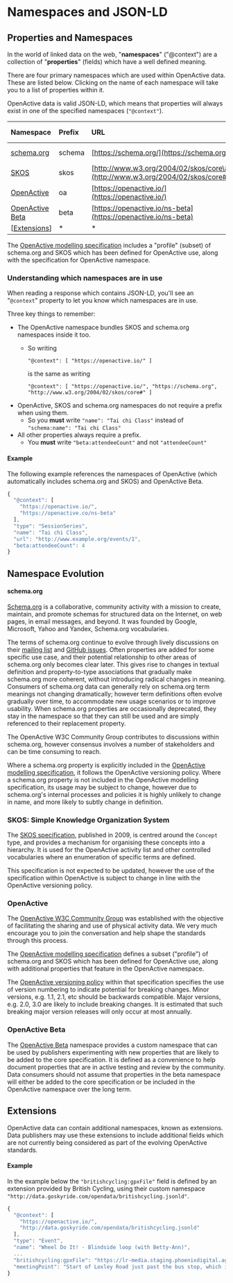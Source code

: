 # Namespaces and JSON-LD

## Properties and Namespaces

In the world of linked data on the web, "**namespaces**" \("@context"\) are a collection of "**properties**" \(fields\) which have a well defined meaning.

There are four primary namespaces which are used within OpenActive data. These are listed below. Clicking on the name of each namespace will take you to a list of properties within it.

OpenActive data is valid JSON-LD, which means that properties will always exist in one of the specified namespaces \(`"@context"`\).

| Namespace | Prefix | URL | Bundles | Prefix Required | Status |
| :--- | :--- | :--- | :--- | :--- | :--- |
| [schema.org](http://schema.org/) | schema | [https://schema.org/](https://schema.org/) |  | No | Living Standard |
| [SKOS](http://www.w3.org/2004/02/skos/core#) | skos | [http://www.w3.org/2004/02/skos/core\#](http://www.w3.org/2004/02/skos/core#) |  | No | Stable |
| [OpenActive](https://www.openactive.io/ns) | oa | [https://openactive.io/](https://openactive.io/) | schema.org, SKOS | No | Stable |
| [OpenActive Beta](https://www.openactive.io/ns-beta) | beta | [https://openactive.io/ns-beta](https://openactive.io/ns-beta) |  | Yes | Experimental |
| \[[Extensions]()\] | \* | \* |  | Yes | Experimental |

The [OpenActive modelling specification](https://www.openactive.io/modelling-opportunity-data/) includes a "profile" \(subset\) of schema.org and SKOS which has been defined for OpenActive use, along with the specification for OpenActive namespace.

### Understanding which namespaces are in use

When reading a response which contains JSON-LD, you'll see an "`@context`" property to let you know which namespaces are in use.

Three key things to remember:

* The OpenActive namespace bundles SKOS and schema.org namespaces inside it too.
  * So writing

    `"@context": [ "https://openactive.io/" ]`

    is the same as writing

    `"@context": [ "https://openactive.io/", "https://schema.org", "http://www.w3.org/2004/02/skos/core#" ]`
* OpenActive, SKOS and schema.org namespaces do not require a prefix when using them.
  * So you **must** write `"name": "Tai chi Class"` instead of `"schema:name": "Tai chi Class"`
* All other properties always require a prefix.
  * You **must** write `"beta:attendeeCount"` and not `"attendeeCount"`

#### Example

The following example references the namespaces of OpenActive \(which automatically includes schema.org and SKOS\) and OpenActive Beta.

```javascript
{
  "@context": [
    "https://openactive.io/",
    "https://openactive.co/ns-beta"
  ],
  "type": "SessionSeries",
  "name": "Tai chi Class",
  "url": "http://www.example.org/events/1",
  "beta:attendeeCount": 4
}
```

## Namespace Evolution

#### schema.org

[Schema.org](https://schema.org/) is a collaborative, community activity with a mission to create, maintain, and promote schemas for structured data on the Internet, on web pages, in email messages, and beyond. It was founded by Google, Microsoft, Yahoo and Yandex, Schema.org vocabularies.

The terms of schema.org continue to evolve through lively discussions on their [mailing list](https://www.w3.org/community/schemaorg/) and [GitHub issues](https://github.com/schemaorg/schemaorg/issues). Often properties are added for some specific use case, and their potential relationship to other areas of schema.org only becomes clear later. This gives rise to changes in textual definition and property-to-type associations that gradually make schema.org more coherent, without introducing radical changes in meaning. Consumers of schema.org data can generally rely on schema.org term meanings not changing dramatically; however term definitions often evolve gradually over time, to accommodate new usage scenarios or to improve usability. When schema.org properties are occasionally deprecated, they stay in the namespace so that they can still be used and are simply referenced to their replacement property.

The OpenActive W3C Community Group contributes to discussions within schema.org, however consensus involves a number of stakeholders and can be time consuming to reach.

Where a schema.org property is explicitly included in the [OpenActive modelling specification](https://www.openactive.io/modelling-opportunity-data/), it follows the OpenActive versioning policy. Where a schema.org property is not included in the OpenActive modelling specification, its usage may be subject to change, however due to schema.org's internal processes and policies it is highly unlikely to change in name, and more likely to subtly change in definition.

### SKOS: Simple Knowledge Organization System

The [SKOS specification](https://www.w3.org/TR/skos-reference), published in 2009, is centred around the `Concept` type, and provides a mechanism for organising these concepts into a hierarchy. It is used for the OpenActive activity list and other controlled vocabularies where an enumeration of specific terms are defined.

This specification is not expected to be updated, however the use of the specification within OpenActive is subject to change in line with the OpenActive versioning policy.

### OpenActive

The [OpenActive W3C Community Group](http://www.w3.org/community/openactive/) was established with the objective of facilitating the sharing and use of physical activity data. We very much encourage you to join the conversation and help shape the standards through this process.

The [OpenActive modelling specification](https://www.openactive.io/modelling-opportunity-data/) defines a subset \("profile"\) of schema.org and SKOS which has been defined for OpenActive use, along with additional properties that feature in the OpenActive namespace.

The [OpenActive versioning policy](https://www.openactive.io/modelling-opportunity-data/#versioning-policy) within that specification specifies the use of version numbering to indicate potential for breaking changes. Minor versions, e.g. 1.1, 2.1, etc should be backwards compatible. Major versions, e.g. 2.0, 3.0 are likely to include breaking changes. It is estimated that such breaking major version releases will only occur at most annually.

### OpenActive Beta

The [OpenActive Beta](https://www.openactive.io/ns-beta/) namespace provides a custom namespace that can be used by publishers experimenting with new properties that are likely to be added to the core specification. It is defined as a convenience to help document properties that are in active testing and review by the community. Data consumers should not assume that properties in the beta namespace will either be added to the core specification or be included in the OpenActive namespace over the long term.

## Extensions

OpenActive data can contain additional namespaces, known as extensions. Data publishers may use these extensions to include additional fields which are not currently being considered as part of the evolving OpenActive standards.

#### Example

In the example below the `"britishcycling:gpxFile"` field is defined by an extension provided by British Cycling, using their custom namespace `"http://data.goskyride.com/opendata/britishcycling.jsonld"`.

```javascript
{
  "@context": [
    "https://openactive.io/",
    "http://data.goskyride.com/opendata/britishcycling.jsonld"
  ],
  "type": "Event",
  "name": "Wheel Do It! - Blindside loop (with Betty-Ann)",
  ...
  "britishcycling:gpxFile": "https://lr-media.staging.phoenixdigital.agency/download/2c89c364a0738a26fde9b68eb35bfeb0",
  "meetingPoint": "Start of Loxley Road just past the bus stop, which is immediately after the pedestrian crossing/traffic lights."
}
```





